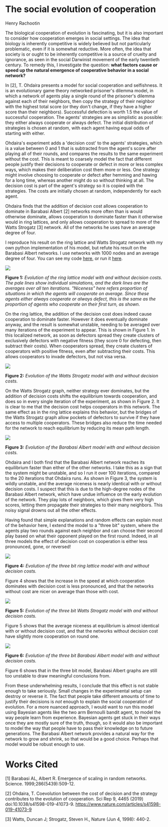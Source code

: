 # The social evolution of cooperation

Henry Rachootin

The biological cooperation of evolution is fascinating, but it is also important to consider how cooperation emerges in social settings. The idea that biology is inherently competitive is widely believed but not particularly problematic, even if it is somewhat reductive. More often, the idea that society is or ought to be inherently competitive is a source of cruelty and ignorance, as seen in the social Darwinist movement of the early twentieth century. To remedy this, I investigate the question: **what factors cause or speed up the natural emergence of cooperative behavior in a social network?**

In [2], T. Ohdaira presents a model for social cooperation and selfishness. It is an evolutionary game theory networked prisoner's dilemma model, in which a network of agents play a single round of the prisoner's dilemma against each of their neighbors, then copy the strategy of their neighbor with the highest total score (or they don't change, if they have a higher score than their neighbors). Successful defection is worth 1.5 the value of successful cooperation. The agents' strategies are as simplistic as possible: they either always cooperate or always defect. The initial distribution of strategies is chosen at random, with each agent having equal odds of starting with either.

Ohdaira's experiment adds a 'decision cost' to the agents' strategies, which is a value between 0 and 1 that is subtracted from the agent's score after playing all of their rounds, and compares the results to the same experiment without the cost. This is meant to coarsely model the fact that different people justify their decisions to cooperate or defect in more or less complex ways, which makes their deliberation cost them more or less. One strategy might involve choosing to cooperate or defect after hemming and hawing for a long time, whereas another might do so without thinking at all. The decision cost is part of the agent's strategy so it is copied with the strategies. The costs are initially chosen at random, independently for each agent.

Ohdaira finds that the addition of decision cost allows cooperation to dominate in Barabasi Albert [2] networks more often than is would otherwise dominate, allows cooperation to dominate faster than it otherwise would in ring lattices, and only allows cooperation to spread to more of the Watts Strogatz [3] network. All of the networks he uses have an average degree of four.

I reproduce his result on the ring lattice and Watts Strogatz network with my own python implementation of his model, but refute his result on the Barabasi Albert networks. I use networks with 1000 nodes and an average degree of four. You can see my code [here](https://github.com/sportsracer48/cooperation/blob/master/code/Extension.ipynb), or run it [here](https://mybinder.org/v2/gh/sportsracer48/cooperation/master?filepath=code%2FExtension.ipynb).

![](https://raw.githubusercontent.com/sportsracer48/cooperation/master/code/Ring_Lattice.png)

**Figure 1:** *Evolution of the ring lattice model with and without decision costs. The pale lines show individual simulations, and the dark lines are the averages over all ten iterations. "Niceness" here refers proportion of situations in which the agents will cooperate on average. Since these agents either always cooperate or always defect, this is the same as the proportion of agents who cooperate on their first turn, as shown.*

On the ring lattice, the addition of the decision cost does indeed cause cooperation to dominate faster. However it does eventually dominate anyway, and the result is somewhat unstable, needing to be averaged over many iterations of the experiment to appear. This is shown in Figure 1. In this localized network, as soon as defectors spread they create clusters of exclusively defectors with negative fitness (they score 0 for defecting, then subtract their costs). When cooperators spread, they create clusters of cooperators with positive fitness, even after subtracting their costs. This allows cooperators to invade defectors, but not visa versa.

![](https://raw.githubusercontent.com/sportsracer48/cooperation/master/code/Watts_Strogatz_Graph.png)

**Figure 2:** *Evolution of the Watts Strogatz model with and without decision costs.*

On the Watts Strogatz graph, neither strategy ever dominates, but the addition of decision costs shifts the equilibrium towards cooperation, and does so in every single iteration of the experiment, as shown in Figure 2. It is clear to me that the decision cost helps cooperators in this network. The same effect as in the ring lattice explains this behavior, but the bridges of the Watts Strogatz graph allow pockets of defectors to survive if they have access to multiple cooperators. These bridges also reduce the time needed for the network to reach equilibrium by reducing its mean path length.

![](https://raw.githubusercontent.com/sportsracer48/cooperation/master/code/Barabasi_Albert_Graph.png)

**Figure 3:** *Evolution of the Barabasi Albert model with and without decision costs.*

Ohdaira and I both find that the Barabasi Albert network reaches its equilibrium faster than either of the other networks. I take this as a sign that the system might be unstable, and so I run it over 100 iterations, compared to the 20 iterations that Ohdaira runs. As shown in Figure 3, the system is wildly unstable, and the average niceness is nearly identical with or without decision costs. I suspect that this is due to the high-degree nodes of the Barabasi Albert network, which have undue influence on the early evolution of the network. They play lots of neighbors, which gives them very high scores, letting them propagate their strategies to their many neighbors. This noisy signal drowns out all the other effects.

Having found that simple explanations and random effects can explain most of the behavior here, I extend the model to a "three bit" system, where the agents play two rounds against each neighbor and can choose their second play based on what their opponent played on the first round. Indeed, in all three models the effect of decision cost on cooperation is either less pronounced, gone, or reversed!

![](https://raw.githubusercontent.com/sportsracer48/cooperation/master/code/Ring_Lattice_3_bit.png)

**Figure 4:** *Evolution of the three bit ring lattice model with and without decision costs.*

Figure 4 shows that the increase in the speed at which cooperation dominates with decision cost is less pronounced, and that the networks without cost are nicer on average than those with cost.

![](https://raw.githubusercontent.com/sportsracer48/cooperation/master/code/Watts_Strogatz_Graph_3_bit.png)

**Figure 5:** *Evolution of the three bit Watts Strogatz model with and without decision costs.*

Figure 5 shows that the average niceness at equilibrium is almost identical with or without decision cost, and that the networks without decision cost have slightly more cooperation on round one.

![](https://raw.githubusercontent.com/sportsracer48/cooperation/master/code/Barabasi_Albert_Graph_3_bit.png)

**Figure 6:** *Evolution of the three bit Barabasi Albert model with and without decision costs.*

Figure 6 shows that in the three bit model, Barabasi Albert graphs are still too unstable to draw meaningful conclusions from.

From these underwhelming results, I conclude that this effect is not stable enough to take seriously. Small changes in the experimental setup can destroy or reverse it. The fact that people take different amounts of time to justify their decisions is *not* enough to explain the social cooperation of evolution. For a more nuanced approach, I would want to run this model using Bayesian agents like the two arm Bernoulli bandit agent, to model the way people learn from experience. Bayesian agents get stuck in their ways once they are mostly sure of the truth, though, so it would also be important to model the way that people have to pass their knowledge on to future generations. The Barabasi Albert network provides a natural way for the network to grow and shrink, so that would be a good choice. Perhaps that model would be robust enough to use.

# Works Cited

[1] Barabasi AL, Albert R. Emergence of scaling in random networks. Science. 1999;286(5439):509-12.

[2] Ohdaira, T. Coevolution between the cost of decision and the strategy contributes to the evolution of cooperation. Sci Rep 9, 4465 (2019) doi:10.1038/s41598-019-41073-9. https://www.nature.com/articles/s41598-019-41073-9  

[3] Watts, Duncan J; Strogatz, Steven H., Nature (Jun 4, 1998): 440-2.
